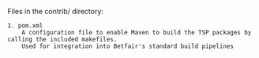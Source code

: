Files in the contrib/ directory:

	1. pom.xml
		A configuration file to enable Maven to build the TSP packages by calling the included makefiles.
		Used for integration into Betfair's standard build pipelines
